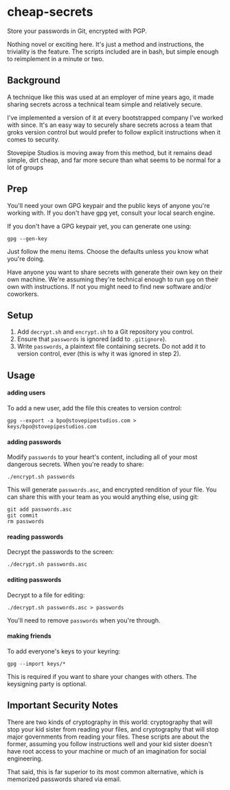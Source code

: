 # cheap-secrets #

Store your passwords in Git, encrypted with PGP.

Nothing novel or exciting here. It's just a method and instructions, the
triviality is the feature. The scripts included are in bash, but simple
enough to reimplement in a minute or two.

## Background ##

A technique like this was used at an employer of mine years ago, it made sharing
secrets across a technical team simple and relatively secure.

I've implemented a version of it at every bootstrapped company I've worked with
since. It's an easy way to securely share secrets across a team that groks
version control but would prefer to follow explicit instructions when it comes
to security.

Stovepipe Studios is moving away from this method, but it remains dead simple,
dirt cheap, and far more secure than what seems to be normal for a lot of groups 


## Prep ##

You'll need your own GPG keypair and the public keys of anyone you're working
with. If you don't have gpg yet, consult your local search engine.

If you don't have a GPG keypair yet, you can generate one using:

    gpg --gen-key

Just follow the menu items. Choose the defaults unless you know what you're
doing.

Have anyone you want to share secrets with generate their own key on their
own machine. We're assuming they're technical enough to run `gpg` on their own
with instructions. If not you might need to find new software and/or coworkers.


## Setup ##

1. Add `decrypt.sh` and `encrypt.sh` to a Git repository you control.
2. Ensure that `passwords` is ignored (add to `.gitignore`).
3. Write `passwords`, a plaintext file containing secrets. Do not add it to
   version control, ever (this is why it was ignored in step 2).


## Usage ##

#### adding users ####

To add a new user, add the file this creates to version control:

    gpg --export -a bpo@stovepipestudios.com > keys/bpo@stovepipestudios.com

#### adding passwords ####

Modify `passwords` to your heart's content, including all of your most dangerous
secrets. When you're ready to share:

    ./encrypt.sh passwords

This will generate `passwords.asc`, and encrypted rendition of your file. You
can share this with your team as you would anything else, using git:

    git add passwords.asc
    git commit
    rm passwords

#### reading passwords ####

Decrypt the passwords to the screen:

    ./decrypt.sh passwords.asc

#### editing passwords ####

Decrypt to a file for editing:

    ./decrypt.sh passwords.asc > passwords

You'll need to remove `passwords` when you're through.

#### making friends ####

To add everyone's keys to your keyring:

    gpg --import keys/*

This is required if you want to share your changes with others. The keysigning
party is optional.


## Important Security Notes

There are two kinds of cryptography in this world: cryptography that will stop
your kid sister from reading your files, and cryptography that will stop major
governments from reading your files. These scripts are about the former,
assuming you follow instructions well and your kid sister doesn't have root
access to your machine or much of an imagination for social engineering.

That said, this is far superior to its most common alternative, which is
memorized passwords shared via email.
